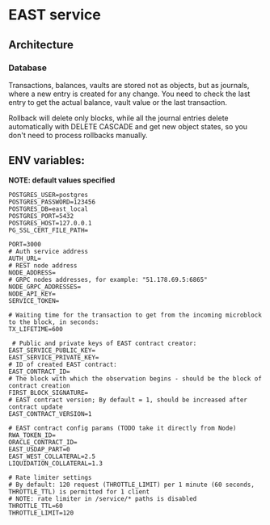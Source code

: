 # EAST service

## Architecture

### Database
Transactions, balances, vaults are stored not as objects, but as journals, where a new entry is created for any change. You need to check the last entry to get the actual balance, vault value or the last transaction.

Rollback will delete only blocks, while all the journal entries delete automatically with DELETE CASCADE and get new object states, so you don't need to process rollbacks manually.


## ENV variables:

**NOTE: default values specified**

```dotenv
POSTGRES_USER=postgres
POSTGRES_PASSWORD=123456
POSTGRES_DB=east_local
POSTGRES_PORT=5432
POSTGRES_HOST=127.0.0.1
PG_SSL_CERT_FILE_PATH=

PORT=3000
# Auth service address
AUTH_URL=
# REST node address
NODE_ADDRESS=
# GRPC nodes addresses, for example: "51.178.69.5:6865"
NODE_GRPC_ADDRESSES=
NODE_API_KEY=
SERVICE_TOKEN=

# Waiting time for the transaction to get from the incoming microblock to the block, in seconds:
TX_LIFETIME=600

 # Public and private keys of EAST contract creator:   
EAST_SERVICE_PUBLIC_KEY=
EAST_SERVICE_PRIVATE_KEY=
# ID of created EAST contract:  
EAST_CONTRACT_ID=
# The block with which the observation begins - should be the block of contract creation  
FIRST_BLOCK_SIGNATURE=
# EAST contract version; By default = 1, should be increased after contract update
EAST_CONTRACT_VERSION=1

# EAST contract config params (TODO take it directly from Node)  
RWA_TOKEN_ID=
ORACLE_CONTRACT_ID=
EAST_USDAP_PART=0
EAST_WEST_COLLATERAL=2.5
LIQUIDATION_COLLATERAL=1.3

# Rate limiter settings
# By default: 120 request (THROTTLE_LIMIT) per 1 minute (60 seconds, THROTTLE_TTL) is permitted for 1 client
# NOTE: rate limiter in /service/* paths is disabled
THROTTLE_TTL=60
THROTTLE_LIMIT=120
```
